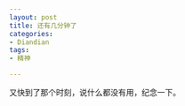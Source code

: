 ```yaml
---
layout: post
title: 还有几分钟了
categories:
- Diandian
tags:
- 精神

---
```

又快到了那个时刻，说什么都没有用，纪念一下。
<p></p>